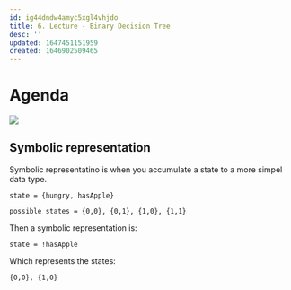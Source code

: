 ```yaml
---
id: ig44dndw4amyc5xgl4vhjdo
title: 6. Lecture - Binary Decision Tree
desc: ''
updated: 1647451151959
created: 1646902509465
---
```

# Agenda
![](/assets/images/2022-03-10-10-02-49.png)

## Symbolic representation
Symbolic representatino is when you accumulate a state to a more simpel data type.
```
state = {hungry, hasApple}

possible states = {0,0}, {0,1}, {1,0}, {1,1} 
```

Then a symbolic representation is:
```
state = !hasApple
```

Which represents the states:
```
{0,0}, {1,0}
```
